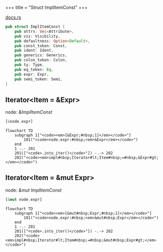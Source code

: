 +++
title = "Struct ImplItemConst"
+++

[docs.rs](https://docs.rs/syn/latest/syn/struct.ImplItemConst.html)

```rust
pub struct ImplItemConst {
    pub attrs: Vec<Attribute>,
    pub vis: Visibility,
    pub defaultness: Option<Default>,
    pub const_token: Const,
    pub ident: Ident,
    pub generics: Generics,
    pub colon_token: Colon,
    pub ty: Type,
    pub eq_token: Eq,
    pub expr: Expr,
    pub semi_token: Semi,
}
```

## Iterator<Item = &Expr>

node: *&ImplItemConst*

```rust
[&node.expr]
```

```mermaid
flowchart TD
    subgraph 1["<code><em>[&Expr;#nbsp;1]</em></code>"]
        101("<code>node.expr:#nbsp;<em>&Expr</em></code>")
    end
    1 -.- 201
    201(["<code>.into_iter()</code>"]) -.-> 202
    202("<code><em>impl#nbsp;Iterator#lt;Item#nbsp;=#nbsp;&Expr#gt;</em></code>")
```

## Iterator<Item = &mut Expr>

node: *&mut ImplItemConst*

```rust
[&mut node.expr]
```

```mermaid
flowchart TD
    subgraph 1["<code><em>[&mut#nbsp;Expr;#nbsp;1]</em></code>"]
        101("<code>node.expr:#nbsp;<em>&mut#nbsp;Expr</em></code>")
    end
    1 -.- 201
    201(["<code>.into_iter()</code>"]) -.-> 202
    202("<code><em>impl#nbsp;Iterator#lt;Item#nbsp;=#nbsp;&mut#nbsp;Expr#gt;</em></code>")
```
